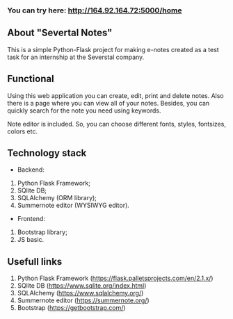 
### You can try here: http://164.92.164.72:5000/home
## About "Severtal Notes"
This is a simple Python-Flask project for making e-notes created as a test task for an internship at the Severstal company. 

## Functional
Using this web application you can create, edit, print and delete notes. Also there is a page where you can view all of your notes. Besides, you can quickly search for the note you need using keywords.
<p> Note editor is included. So, you can choose different fonts, styles, fontsizes, colors etc. </p>

## Technology stack
* Backend:
 1. Python Flask Framework;
 2. SQlite DB;
 3. SQLAlchemy (ORM library);
 4. Summernote editor (WYSIWYG editor).
* Frontend:
 1. Bootstrap library;
 2. JS basic.
## Usefull links
 1. Python Flask Framework (https://flask.palletsprojects.com/en/2.1.x/)
 2. SQlite DB (https://www.sqlite.org/index.html)
 3. SQLAlchemy (https://www.sqlalchemy.org/)
 4. Summernote editor (https://summernote.org/)
 5. Bootstrap (https://getbootstrap.com/)

